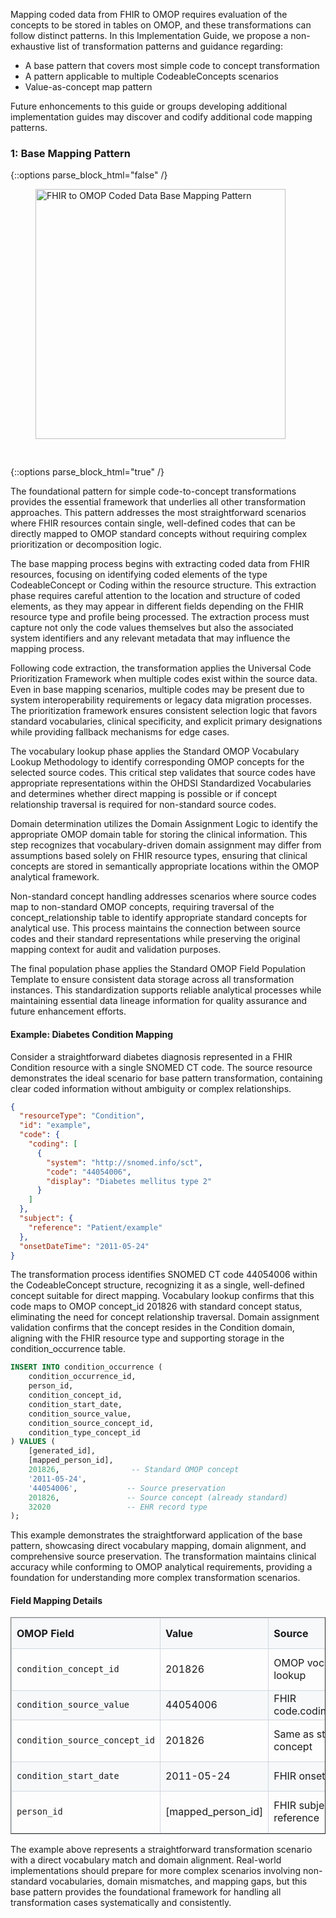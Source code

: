 Mapping coded data from FHIR to OMOP requires evaluation of the concepts to be stored in tables on OMOP, and these transformations can follow distinct patterns.  In this Implementation Guide, we propose a non-exhaustive list of transformation patterns and guidance regarding: 

* A base pattern that covers most simple code to concept transformation
* A pattern applicable to multiple CodeableConcepts scenarios
* Value-as-concept map pattern

Future enhoncements to this guide or groups developing additional implementation guides may discover and codify additional code mapping patterns.

### 1: Base Mapping Pattern

{::options parse_block_html="false" /}
<figure>
<figcaption><b></b></figcaption>
<img src="fhir_omop_base_pattern.svg" style="padding-top:0;padding-bottom:30px" width="400" alt="FHIR to OMOP Coded Data Base Mapping Pattern"/>
</figure>
{::options parse_block_html="true" /}

The foundational pattern for simple code-to-concept transformations provides the essential framework that underlies all other transformation approaches. This pattern addresses the most straightforward scenarios where FHIR resources contain single, well-defined codes that can be directly mapped to OMOP standard concepts without requiring complex prioritization or decomposition logic.

The base mapping process begins with extracting coded data from FHIR resources, focusing on identifying coded elements of the type CodeableConcept or Coding within the resource structure. This extraction phase requires careful attention to the location and structure of coded elements, as they may appear in different fields depending on the FHIR resource type and profile being processed. The extraction process must capture not only the code values themselves but also the associated system identifiers and any relevant metadata that may influence the mapping process.

Following code extraction, the transformation applies the Universal Code Prioritization Framework when multiple codes exist within the source data. Even in base mapping scenarios, multiple codes may be present due to system interoperability requirements or legacy data migration processes. The prioritization framework ensures consistent selection logic that favors standard vocabularies, clinical specificity, and explicit primary designations while providing fallback mechanisms for edge cases.

The vocabulary lookup phase applies the Standard OMOP Vocabulary Lookup Methodology to identify corresponding OMOP concepts for the selected source codes. This critical step validates that source codes have appropriate representations within the OHDSI Standardized Vocabularies and determines whether direct mapping is possible or if concept relationship traversal is required for non-standard source codes.

Domain determination utilizes the Domain Assignment Logic to identify the appropriate OMOP domain table for storing the clinical information. This step recognizes that vocabulary-driven domain assignment may differ from assumptions based solely on FHIR resource types, ensuring that clinical concepts are stored in semantically appropriate locations within the OMOP analytical framework.

Non-standard concept handling addresses scenarios where source codes map to non-standard OMOP concepts, requiring traversal of the concept_relationship table to identify appropriate standard concepts for analytical use. This process maintains the connection between source codes and their standard representations while preserving the original mapping context for audit and validation purposes.

The final population phase applies the Standard OMOP Field Population Template to ensure consistent data storage across all transformation instances. This standardization supports reliable analytical processes while maintaining essential data lineage information for quality assurance and future enhancement efforts.

#### Example: Diabetes Condition Mapping

Consider a straightforward diabetes diagnosis represented in a FHIR Condition resource with a single SNOMED CT code. The source resource demonstrates the ideal scenario for base pattern transformation, containing clear coded information without ambiguity or complex relationships.

```json
{
  "resourceType": "Condition",
  "id": "example",
  "code": {
    "coding": [
      {
        "system": "http://snomed.info/sct",
        "code": "44054006",
        "display": "Diabetes mellitus type 2"
      }
    ]
  },
  "subject": {
    "reference": "Patient/example"
  },
  "onsetDateTime": "2011-05-24"
}
```

The transformation process identifies SNOMED CT code 44054006 within the CodeableConcept structure, recognizing it as a single, well-defined concept suitable for direct mapping. Vocabulary lookup confirms that this code maps to OMOP concept_id 201826 with standard concept status, eliminating the need for concept relationship traversal. Domain assignment validation confirms that the concept resides in the Condition domain, aligning with the FHIR resource type and supporting storage in the condition_occurrence table.

```sql
INSERT INTO condition_occurrence (
    condition_occurrence_id,
    person_id,
    condition_concept_id,
    condition_start_date,
    condition_source_value,
    condition_source_concept_id,
    condition_type_concept_id
) VALUES (
    [generated_id],
    [mapped_person_id],
    201826,                -- Standard OMOP concept
    '2011-05-24',
    '44054006',           -- Source preservation
    201826,               -- Source concept (already standard)
    32020                 -- EHR record type
);
```

This example demonstrates the straightforward application of the base pattern, showcasing direct vocabulary mapping, domain alignment, and comprehensive source preservation. The transformation maintains clinical accuracy while conforming to OMOP analytical requirements, providing a foundation for understanding more complex transformation scenarios.

#### Field Mapping Details

<table border="1" cellpadding="8" cellspacing="0" style="border-collapse: collapse; width: 100%;">
  <thead>
    <tr style="background-color: #f6f8fa;">
      <th style="border: 1px solid #d0d7de; text-align: left; font-weight: bold;">OMOP Field</th>
      <th style="border: 1px solid #d0d7de; text-align: left; font-weight: bold;">Value</th>
      <th style="border: 1px solid #d0d7de; text-align: left; font-weight: bold;">Source</th>
      <th style="border: 1px solid #d0d7de; text-align: left; font-weight: bold;">Transformation Notes</th>
    </tr>
  </thead>
  <tbody>
    <tr>
      <td style="border: 1px solid #d0d7de;"><code>condition_concept_id</code></td>
      <td style="border: 1px solid #d0d7de;">201826</td>
      <td style="border: 1px solid #d0d7de;">OMOP vocabulary lookup</td>
      <td style="border: 1px solid #d0d7de;">Standard concept from Step 2</td>
    </tr>
    <tr style="background-color: #f6f8fa;">
      <td style="border: 1px solid #d0d7de;"><code>condition_source_value</code></td>
      <td style="border: 1px solid #d0d7de;">44054006</td>
      <td style="border: 1px solid #d0d7de;">FHIR code.coding[0].code</td>
      <td style="border: 1px solid #d0d7de;">Original source code preserved</td>
    </tr>
    <tr>
      <td style="border: 1px solid #d0d7de;"><code>condition_source_concept_id</code></td>
      <td style="border: 1px solid #d0d7de;">201826</td>
      <td style="border: 1px solid #d0d7de;">Same as standard concept</td>
      <td style="border: 1px solid #d0d7de;">Source code already standard</td>
    </tr>
    <tr style="background-color: #f6f8fa;">
      <td style="border: 1px solid #d0d7de;"><code>condition_start_date</code></td>
      <td style="border: 1px solid #d0d7de;">2011-05-24</td>
      <td style="border: 1px solid #d0d7de;">FHIR onsetDateTime</td>
      <td style="border: 1px solid #d0d7de;">Date extracted from FHIR</td>
    </tr>
    <tr>
      <td style="border: 1px solid #d0d7de;"><code>person_id</code></td>
      <td style="border: 1px solid #d0d7de;">[mapped_person_id]</td>
      <td style="border: 1px solid #d0d7de;">FHIR subject reference</td>
      <td style="border: 1px solid #d0d7de;">Patient reference resolution</td>
    </tr>
  </tbody>
</table>

The example above represents a straightforward transformation scenario with a direct vocabulary match and domain alignment. Real-world implementations should prepare for more complex scenarios involving non-standard vocabularies, domain mismatches, and mapping gaps, but this base pattern provides the foundational framework for handling all transformation cases systematically and consistently.
